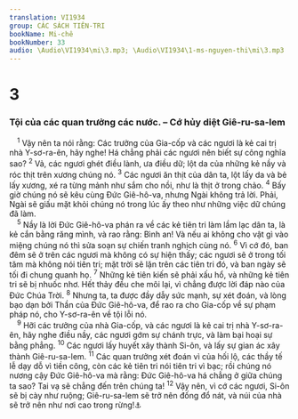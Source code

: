 ```yaml
---
translation: VI1934
group: CÁC SÁCH TIÊN-TRI
bookName: Mi-chê 
bookNumber: 33
audio: \Audio\VI1934\mi\3.mp3; \Audio\VI1934\1-ms-nguyen-thi\mi\3.mp3
---
```


<div class="title"><h1>3</h1><h3>Tội của các quan trưởng các nước. – Cớ hủy diệt Giê-ru-sa-lem</h3></div>
<span class="verse mi_3_1"> <sup>1</sup> Vậy nên ta nói rằng: Các trưởng của Gia-cốp và các ngươi là kẻ cai trị nhà Y-sơ-ra-ên, hãy nghe! Há chẳng phải các ngươi nên biết sự công nghĩa sao? </span>
<span class="verse mi_3_2"><sup>2</sup> Vả, các ngươi ghét điều lành, ưa điều dữ; lột da của những kẻ nầy và róc thịt trên xương chúng nó. </span>
<span class="verse mi_3_3"><sup>3</sup> Các ngươi ăn thịt của dân ta, lột lấy da và bẻ lấy xương, xé ra từng mảnh như sắm cho nồi, như là thịt ở trong chảo. </span>
<span class="verse mi_3_4"><sup>4</sup> Bấy giờ chúng nó sẽ kêu cùng Đức Giê-hô-va, nhưng Ngài không trả lời. Phải, Ngài sẽ giấu mặt khỏi chúng nó trong lúc ấy theo như những việc dữ chúng đã làm. <br/></span>
<span class="verse mi_3_5"> <sup>5</sup> Nầy là lời Đức Giê-hô-va phán ra về các kẻ tiên tri làm lầm lạc dân ta, là kẻ cắn bằng răng mình, và rao rằng: Bình an! Và nếu ai không cho vật gì vào miệng chúng nó thì sửa soạn sự chiến tranh nghịch cùng nó. </span>
<span class="verse mi_3_6"><sup>6</sup> Vì cớ đó, ban đêm sẽ ở trên các ngươi mà không có sự hiện thấy; các ngươi sẽ ở trong tối tăm mà không nói tiên tri; mặt trời sẽ lặn trên các tiên tri đó, và ban ngày sẽ tối đi chung quanh họ. </span>
<span class="verse mi_3_7"><sup>7</sup> Những kẻ tiên kiến sẽ phải xấu hổ, và những kẻ tiên tri sẽ bị nhuốc nhơ. Hết thảy đều che môi lại, vì chẳng được lời đáp nào của Đức Chúa Trời. </span>
<span class="verse mi_3_8"><sup>8</sup> Nhưng ta, ta được đầy dẫy sức mạnh, sự xét đoán, và lòng bạo dạn bởi Thần của Đức Giê-hô-va, để rao ra cho Gia-cốp về sự phạm pháp nó, cho Y-sơ-ra-ên về tội lỗi nó. <br/></span>
<span class="verse mi_3_9"> <sup>9</sup> Hỡi các trưởng của nhà Gia-cốp, và các ngươi là kẻ cai trị nhà Y-sơ-ra-ên, hãy nghe điều nầy, các ngươi gớm sự chánh trực, và làm bại hoại sự bằng phẳng. </span>
<span class="verse mi_3_10"><sup>10</sup> Các ngươi lấy huyết xây thành Si-ôn, và lấy sự gian ác xây thành Giê-ru-sa-lem. </span>
<span class="verse mi_3_11"><sup>11</sup> Các quan trưởng xét đoán vì của hối lộ, các thầy tế lễ dạy dỗ vì tiền công, còn các kẻ tiên tri nói tiên tri vì bạc; rồi chúng nó nương cậy Đức Giê-hô-va mà rằng: Đức Giê-hô-va há chẳng ở giữa chúng ta sao? Tai vạ sẽ chẳng đến trên chúng ta! </span>
<span class="verse mi_3_12"><sup>12</sup> Vậy nên, vì cớ các ngươi, Si-ôn sẽ bị cày như ruộng; Giê-ru-sa-lem sẽ trở nên đống đổ nát, và núi của nhà sẽ trở nên như nơi cao trong rừng!<a data-toggle="tooltip" data-placement="bottom" title="Gie 26:18">⚓</a><br/></span>
